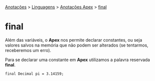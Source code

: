 <link rel="stylesheet" type="text/css" href="../../CSS/dark-theme.css">

[Anotações](../../) > [Linguagens](../Index.md) > [Anotações Apex](./Index.md) > [final](./Final.md)

# final

Além das variáveis, o **Apex** nos permite declarar constantes, ou seja valores salvos na memória que não podem ser alterados (se tentarmos, receberemos um erro).

Para se declarar uma constante em **Apex** utilizamos a palavra reservada **final**.

```apex
final Decimal pi = 3.14159;
```